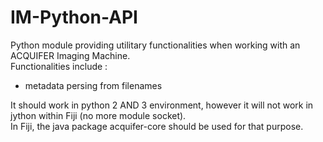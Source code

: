 # IM-Python-API

Python module providing utilitary functionalities when working with an ACQUIFER Imaging Machine.  
Functionalities include :  
- metadata persing from filenames  

It should work in python 2 AND 3 environment, however it will not work in jython within Fiji (no more module socket).  
In Fiji, the java package acquifer-core should be used for that purpose.  

